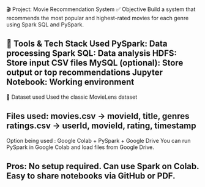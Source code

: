 🎬 Project: Movie Recommendation System
✅ Objective
Build a system that recommends the most popular and highest-rated movies for each genre using Spark SQL and PySpark.

🧱 Tools & Tech Stack Used
PySpark: Data processing
Spark SQL: Data analysis
HDFS: Store input CSV files
MySQL (optional): Store output or top recommendations
Jupyter Notebook: Working environment
-----------------------------------------------------------------------------------------------------------------------------------------------------------------------------------------------------------------
📂 Dataset used
Used the classic MovieLens dataset

Files used:
movies.csv → movieId, title, genres
ratings.csv → userId, movieId, rating, timestamp
-----------------------------------------------------------------------------------------------------------------------------------------------------------------------------------------------------------------

Option being used : Google Colab + PySpark + Google Drive
You can run PySpark in Google Colab and load files from Google Drive.

Pros:
No setup required.
Can use Spark on Colab.
Easy to share notebooks via GitHub or PDF.
-----------------------------------------------------------------------------------------------------------------------------------------------------------------------------------------------------------------
